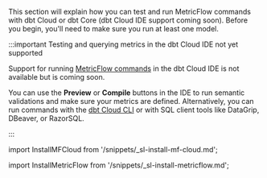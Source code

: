 This section will explain how you can test and run MetricFlow commands with dbt Cloud or dbt Core (dbt Cloud IDE support coming soon). Before you begin, you'll need to make sure you run at least one model.

:::important Testing and querying metrics in the dbt Cloud IDE not yet supported

Support for running [MetricFlow commands](/docs/build/metricflow-cloud) in the dbt Cloud IDE is not available but is coming soon. 

You can use the **Preview** or **Compile** buttons in the IDE to run semantic validations and make sure your metrics are defined. Alternatively, you can run commands with the [dbt Cloud CLI](/docs/cloud/cloud-cli-installation) or with SQL client tools like DataGrip, DBeaver, or RazorSQL. 

:::

<Tabs>


<TabItem value="cloud" label="dbt Cloud">


import InstallMFCloud from '/snippets/_sl-install-mf-cloud.md';

<InstallMFCloud />


</TabItem>

<TabItem value="core" label="dbt Core">


import InstallMetricFlow from '/snippets/_sl-install-metricflow.md';

<InstallMetricFlow />



</TabItem>

</Tabs>

